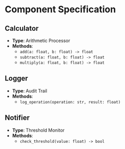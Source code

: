 # Component Specification

## Calculator
- **Type**: Arithmetic Processor
- **Methods**:
  - `add(a: float, b: float) -> float`
  - `subtract(a: float, b: float) -> float`
  - `multiply(a: float, b: float) -> float`

## Logger
- **Type**: Audit Trail
- **Methods**:
  - `log_operation(operation: str, result: float)`

## Notifier
- **Type**: Threshold Monitor
- **Methods**:
  - `check_threshold(value: float) -> bool`
